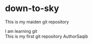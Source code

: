 # down-to-sky
This is my maiden git repository
<br>

I am learning git 
<br>
This is my first git repository
AuthorSaqib
